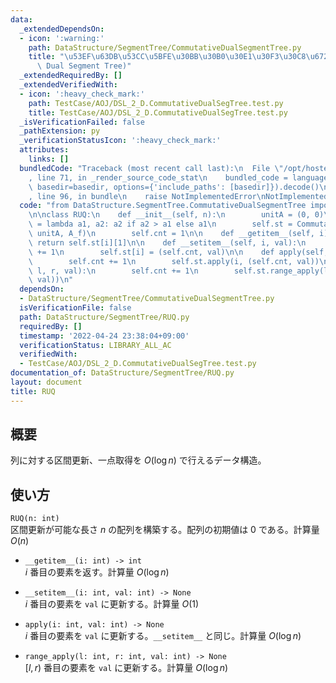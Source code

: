 ```yaml
---
data:
  _extendedDependsOn:
  - icon: ':warning:'
    path: DataStructure/SegmentTree/CommutativeDualSegmentTree.py
    title: "\u53EF\u63DB\u53CC\u5BFE\u30BB\u30B0\u30E1\u30F3\u30C8\u6728 (Commutative\
      \ Dual Segment Tree)"
  _extendedRequiredBy: []
  _extendedVerifiedWith:
  - icon: ':heavy_check_mark:'
    path: TestCase/AOJ/DSL_2_D.CommutativeDualSegTree.test.py
    title: TestCase/AOJ/DSL_2_D.CommutativeDualSegTree.test.py
  _isVerificationFailed: false
  _pathExtension: py
  _verificationStatusIcon: ':heavy_check_mark:'
  attributes:
    links: []
  bundledCode: "Traceback (most recent call last):\n  File \"/opt/hostedtoolcache/Python/3.10.5/x64/lib/python3.10/site-packages/onlinejudge_verify/documentation/build.py\"\
    , line 71, in _render_source_code_stat\n    bundled_code = language.bundle(stat.path,\
    \ basedir=basedir, options={'include_paths': [basedir]}).decode()\n  File \"/opt/hostedtoolcache/Python/3.10.5/x64/lib/python3.10/site-packages/onlinejudge_verify/languages/python.py\"\
    , line 96, in bundle\n    raise NotImplementedError\nNotImplementedError\n"
  code: "from DataStructure.SegmentTree.CommutativeDualSegmentTree import CommutativeDualSegmentTree\n\
    \n\nclass RUQ:\n    def __init__(self, n):\n        unitA = (0, 0)\n        A_f\
    \ = lambda a1, a2: a2 if a2 > a1 else a1\n        self.st = CommutativeDualSegmentTree(n,\
    \ unitA, A_f)\n        self.cnt = 1\n\n    def __getitem__(self, i):\n       \
    \ return self.st[i][1]\n\n    def __setitem__(self, i, val):\n        self.cnt\
    \ += 1\n        self.st[i] = (self.cnt, val)\n\n    def apply(self, i, val):\n\
    \        self.cnt += 1\n        self.st.apply(i, (self.cnt, val))\n\n    def range_apply(self,\
    \ l, r, val):\n        self.cnt += 1\n        self.st.range_apply(l, r, (self.cnt,\
    \ val))\n"
  dependsOn:
  - DataStructure/SegmentTree/CommutativeDualSegmentTree.py
  isVerificationFile: false
  path: DataStructure/SegmentTree/RUQ.py
  requiredBy: []
  timestamp: '2022-04-24 23:38:04+09:00'
  verificationStatus: LIBRARY_ALL_AC
  verifiedWith:
  - TestCase/AOJ/DSL_2_D.CommutativeDualSegTree.test.py
documentation_of: DataStructure/SegmentTree/RUQ.py
layout: document
title: RUQ
---
```


## 概要
列に対する区間更新、一点取得を $O(\log n)$ で行えるデータ構造。

## 使い方
`RUQ(n: int)`  
区間更新が可能な長さ $n$ の配列を構築する。配列の初期値は $0$ である。計算量 $O(n)$

- `__getitem__(i: int) -> int`  
$i$ 番目の要素を返す。計算量 $O(\log n)$

- `__setitem__(i: int, val: int) -> None`  
$i$ 番目の要素を `val` に更新する。計算量 $O(1)$

- `apply(i: int, val: int) -> None`  
$i$ 番目の要素を `val` に更新する。`__setitem__` と同じ。計算量 $O(\log n)$

- `range_apply(l: int, r: int, val: int) -> None`  
$[l, r)$ 番目の要素を `val` に更新する。計算量 $O(\log n)$
